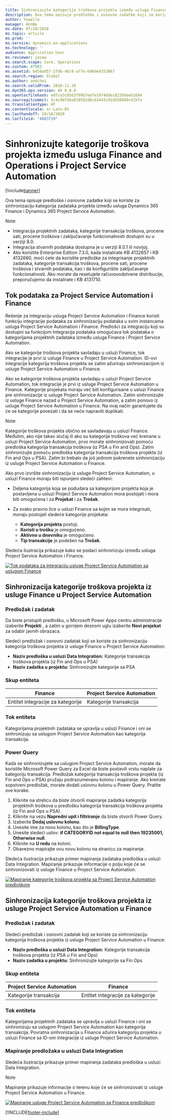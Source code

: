 ```yaml
---
title: Sinhronizujte kategorije troškova projekta između usluga Finance and Operations i Project Service Automation
description: Ova tema opisuje predloške i osnovne zadatke koji se koriste za sinhronizaciju kategorija zadataka projekta između usluga Microsoft Dynamics 365 Finance i Dynamics 365 Project Service Automation.
author: Yowelle
manager: AnnBe
ms.date: 07/20/2018
ms.topic: article
ms.prod: ''
ms.service: dynamics-ax-applications
ms.technology: ''
audience: Application User
ms.reviewer: josaw
ms.search.scope: Core, Operations
ms.custom: 87983
ms.assetid: b454ad57-2fd6-46c9-a77e-646de4153067
ms.search.region: Global
ms.author: andchoi
ms.search.validFrom: 2016-11-28
ms.dyn365.ops.version: AX 8.0.0
ms.openlocfilehash: ed7ca3c85d3f99b7eefe10f4ddec822b9aeb1684
ms.sourcegitcommit: 5c4c9bf3ba018562d6cb3443c01d550489c415fa
ms.translationtype: HT
ms.contentlocale: sr-Latn-RS
ms.lasthandoff: 10/16/2020
ms.locfileid: "4083719"
---
```

# <a name="synchronize-project-expense-categories-between-finance-and-operations-and-project-service-automation"></a>Sinhronizujte kategorije troškova projekta između usluga Finance and Operations i Project Service Automation

[!include[banner](../includes/banner.md)]

Ova tema opisuje predloške i osnovne zadatke koji se koriste za sinhronizaciju kategorija zadataka projekta između usluga Dynamics 365 Finance i Dynamics 365 Project Service Automation.

> [!NOTE]
> - Integracija projektnih zadataka, kategorije transakcija troškova, procene sati, procene troškova i zaključavanje funkcionalnosti dostupni su u verziji 8.0.
> - Integracija stvarnih podataka dostupna je u verziji 8.0.1 ili novijoj.
> - Ako koristite Enterprise Edition 7.3.0, kada instalirate KB 4132657 i KB 4132660, moći ćete da koristite predloške za integrisanje projektnih zadataka, kategorije transakcija troškova, procene sati, procene troškova i stvarnih podataka, kao i da konfigurišite zaključavanje funkcionalnosti. Ako morate da resetujete računovodstvene distribucije, preporučujemo da instalirate i KB 4131710.

## <a name="data-flow-for-project-service-automation-and-finance"></a>Tok podataka za Project Service Automation i Finance

Rešenje za integraciju usluga Project Service Automation i Finance koristi funkciju integracije podataka za sinhronizaciju podataka u svim instancama usluga Project Service Automation i Finance. Predlošci za integraciju koji su dostupni sa funkcijom Integracija podataka omogućava tok podataka o kategorijama projektnih zadataka između usluga Finance i Project Service Automation.

Ako se kategorije troškova projekta savladaju u usluzi Finance, tok integracije je prvi iz usluge Finance u Project Service Automation. ID-ovi integracije kategorija troškova projekta se zatim ažuriraju sinhronizacijom iz usluge Project Service Automation u Finance.

Ako se kategorije troškova projekta savladaju u usluzi Project Service Automation, tok integracije je prvi iz usluge Project Service Automation u Finance. Kategorije projekata moraju već biti konfigurisane u usluzi Finance pre sinhronizacije iz usluge Project Service Automation. Zatim sinhronizujte iz usluge Finance nazad u Project Service Automation, a zatim ponovo iz usluge Project Service Automation u Finance. Na ovaj način garantujete da će se kategorije povezati i da se neće napraviti duplikati.

> [!NOTE]
> Kategorije troškova projekta obično se savladavaju u usluzi Finance. Međutim, ako nije takav slučaj ili ako su kategorije troškova već kreirane u usluzi Project Service Automation, prvo morate sinhronizovati pomoću predloška kategorija transakcija troškova (iz PSA u Fin and Ops). Zatim sinhronizujte pomoću predloška kategorija transakcija troškova projekta (iz Fin and Ops u PSA). Zatim bi trebalo da još jednom pokrenete sinhronizaciju iz usluge Project Service Automation u Finance.
>
> Ako prvo izvršite sinhronizaciju iz usluge Project Service Automation, u usluzi Finance moraju biti ispunjeni sledeći zahtevi:
>
> - Deljena kategorija koja se podudara sa kategorijom projekta koja je postavljena u usluzi Project Service Automation mora postojati i mora biti omogućena i za **Projekat** i za **Trošak**.
> - Za svako pravno lice u usluzi Finance sa kojim se mora integrisati, moraju postojati sledeće kategorije projekata:
>
>     - **Kategorija projekta** postoji. 
>     - **Koristi u trošku** je omogućeno.
>     - **Aktivno u dnevniku** je omogućeno.
>     - **Tip transakcije** je podešen na **Trošak**.

Sledeća ilustracija prikazuje kako se podaci sinhronizuju između usluga Project Service Automation i Finance.

[![Tok podataka za integraciju usluge Project Service Automation sa uslugom Finance](./media/ProjectExpenseCategoriesFlow.png)](./media/ProjectExpenseCategoriesFlow.png)

## <a name="project-expense-category-synchronization-from-finance-to-project-service-automation"></a>Sinhronizacija kategorije troškova projekta iz usluge Finance u Project Service Automation

### <a name="template-and-task"></a>Predložak i zadatak

Da biste pristupili predlošku, u Microsoft Power Apps centru administracije izaberite **Projekti** , a zatim u gornjem desnom uglu izaberite **Novi projekat** za odabir javnih obrazaca.

Sledeći predložak i osnovni zadatak koji se koriste za sinhronizaciju kategorija troškova projekta iz usluge Finance u Project Service Automation:

- **Naziv predloška u usluzi Data Integration:** Kategorije transakcija troškova projekta (iz Fin and Ops u PSA)
- **Naziv zadatka u projektu:** Sinhronizujte kategorije sa PSA

### <a name="entity-set"></a>Skup entiteta

| Finance                           | Project Service Automation |
|-----------------------------------|----------------------------|
| Entitet integracije za kategorije | Kategorije transakcija     |

### <a name="entity-flow"></a>Tok entiteta

Kategorijama projektnih zadataka se upravlja u usluzi Finance i oni se sinhronizuju sa uslugom Project Service Automation kao kategorija transakcija.

### <a name="power-query"></a>Power Query

Kada se sinhronizujete sa uslugom Project Service Automation, morate da koristite Microsoft Power Query za Excel da biste postavili vrstu naplate za kategoriju transakcija. Predložak kategorija transakcija troškova projekta (iz Fin and Ops u PSA) pružaju podrazumevanu kolonu i mapiranje. Ako kreirate sopstveni predložak, morate dodati uslovnu kolonu u Power Query. Pratite ove korake.

1. Kliknite na strelicu da biste otvorili mapiranje zadatka kategorija projektnih troškova u predlošku kategorija transakcija troškova projekta (iz Fin and Ops u PSA).
2. Kliknite na vezu **Napredni upit i filtriranje** da biste otvorili Power Query.
2. Izaberite **Dodaj uslovnu kolonu**.
3. Unesite ime za novu kolonu, kao što je **BillingType**.
4. Unesite sledeći uslov: **if CATEGORYID not equal to null then 19235001, Otherwise null**.
5. Kliknite na **U redu** na koloni.
6. Obavezno mapirajte ovu novu kolonu na stranicu za mapiranje.

Sledeća ilustracija prikazuje primer mapiranja zadataka predloška u usluzi Data Integration. Mapiranje prikazuje informacije o polju koje će se sinhronizovati iz usluge Finance u Project Service Automation.

[![Mapiranje kategorije troškova projekta sa Project Service Automation predloškom](./media/ProjectExpenseCategoriesToPSAMapping.jpg)](./media/ProjectExpenseCategoriesToPSAMapping.jpg)

## <a name="project-expense-category-synchronization-from-project-service-automation-to-finance"></a>Sinhronizacija kategorije troškova projekta iz usluge Project Service Automation u Finance

### <a name="template-and-task"></a>Predložak i zadatak

Sledeći predložak i osnovni zadatak koji se koriste za sinhronizaciju kategorija troškova projekta iz usluge Project Service Automation u Finance:

- **Naziv predloška u usluzi Data Integration:** Kategorije transakcija troškova projekta (iz PSA u Fin and Ops)
- **Naziv zadatka u projektu:** Sinhronizujte kategorije sa Fin Ops

### <a name="entity-set"></a>Skup entiteta

| Project Service Automation | Finance                           |
|----------------------------|-----------------------------------|
| Kategorije transakcija     | Entitet integracije za kategorije |

### <a name="entity-flow"></a>Tok entiteta

Kategorijama projektnih zadataka se upravlja u usluzi Finance i oni se sinhronizuju sa uslugom Project Service Automation kao kategorija transakcija. Povratna sinhronizacija u Finance ažurira kategoriju projekta u usluzi Finance sa ID-om integracije iz usluge Project Service Automation.

### <a name="template-mapping-in-data-integration"></a>Mapiranje predložaka u usluzi Data Integration

Sledeća ilustracija prikazuje primer mapiranja zadataka predloška u usluzi Data Integration.

> [!NOTE]
> Mapiranje prikazuje informacije o terenu koje će se sinhronizovati iz usluge Project Service Automation u Finance.

[![Mapiranje usluge Project Service Automation sa Finance predloškom](./media/ProjectExpenseCategoriesToFinOpsMapping.jpg)](./media/ProjectExpenseCategoriesToFinOpsMapping.jpg)


[!INCLUDE[footer-include](../includes/footer-banner.md)]